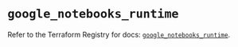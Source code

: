 # `google_notebooks_runtime`

Refer to the Terraform Registry for docs: [`google_notebooks_runtime`](https://registry.terraform.io/providers/hashicorp/google-beta/6.10.0/docs/resources/google_notebooks_runtime).
